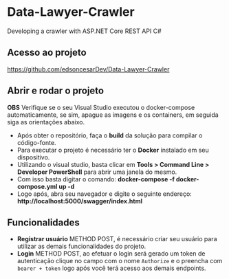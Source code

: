 # Data-Lawyer-Crawler
Developing a crawler with ASP.NET Core REST API C#

## Acesso ao projeto

https://github.com/edsoncesarDev/Data-Lawyer-Crawler

## Abrir e rodar o projeto

**OBS** Verifique se o seu Visual Studio executou o docker-compose automaticamente, se sim, apague as imagens e os containers, em seguida siga as orientações abaixo.

- Após obter o repositório, faça o **build** da solução para compilar o código-fonte.
- Para executar o projeto é necessário ter o **Docker** instalado em seu dispositivo.
- Utilizando o visual studio, basta clicar em **Tools > Command Line > Developer PowerShell** para abrir uma janela do mesmo.
- Com isso basta digitar o comando: **docker-compose -f docker-compose.yml up -d**
- Logo após, abra seu navegador e digite o seguinte endereço: **http://localhost:5000/swagger/index.html**

## Funcionalidades

- **Registrar usuário** METHOD POST, é necessário criar seu usuário para utilizar as demais funcionalidades do projeto.
- **Login** METHOD POST, ao efetuar o login será gerado um token de autenticação clique no campo com o nome `Authorize` e o preencha com `bearer + token` logo após você terá acesso aos demais endpoints.
